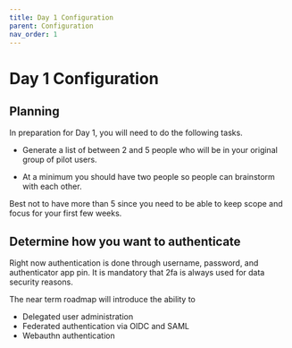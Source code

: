 ```yaml
---
title: Day 1 Configuration
parent: Configuration
nav_order: 1
---
```


# Day 1 Configuration

## Planning
In preparation for Day 1, you will need to do the following tasks. 

* Generate a list of between 2 and 5 people who will be in your original group of pilot users. 

* At a minimum you should have two people so people can brainstorm with each other. 

Best not to have more than 5 since you need to be able to keep scope and focus for your first few weeks. 
 

## Determine how you want to authenticate

Right now authentication is done through username, password, and authenticator app pin. It is mandatory that 2fa is always used for data security reasons.

The near term roadmap will introduce the ability to

* Delegated user administration
* Federated authentication via OIDC and SAML
* Webauthn authentication

